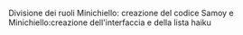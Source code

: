 Divisione dei ruoli
Minichiello: creazione del codice
Samoy e Minichiello:creazione dell'interfaccia e  della lista haiku
